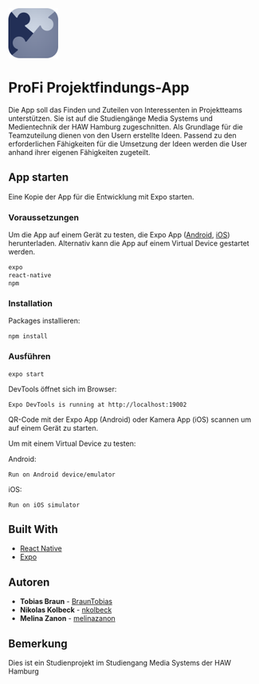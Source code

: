<img src="https://github.com/BraunTobias/ProFi/blob/neueVersion/assets/App%20Icon%20Alternative.png" width="100" height="100">

# ProFi Projektfindungs-App

Die App soll das Finden und Zuteilen von Interessenten in Projektteams unterstützen. Sie ist auf die Studiengänge Media Systems und Medientechnik der HAW Hamburg zugeschnitten. Als Grundlage für die Teamzuteilung dienen von den Usern erstellte Ideen. Passend zu den erforderlichen Fähigkeiten für die Umsetzung der Ideen werden die User anhand ihrer eigenen Fähigkeiten zugeteilt.

## App starten

Eine Kopie der App für die Entwicklung mit Expo starten. 

### Voraussetzungen

Um die App auf einem Gerät zu testen, die Expo App ([Android](https://play.google.com/store/apps/details?id=host.exp.exponent&hl=de&gl=US), [iOS](https://apps.apple.com/de/app/expo-client/id982107779)) herunterladen.
Alternativ kann die App auf einem Virtual Device gestartet werden.  

```
expo
react-native
npm
```

### Installation

Packages installieren:

```
npm install
```

### Ausführen

```
expo start
```
DevTools öffnet sich im Browser:
```
Expo DevTools is running at http://localhost:19002
``` 

QR-Code mit der Expo App (Android) oder Kamera App (iOS) scannen um auf einem Gerät zu starten.


Um mit einem Virtual Device zu testen:

Android:

```
Run on Android device/emulator
```

iOS:

```
Run on iOS simulator
```


## Built With

* [React Native](https://reactnative.dev/) 
* [Expo](https://docs.expo.io/)


## Autoren

* **Tobias Braun** - [BraunTobias](https://github.com/BraunTobias)
* **Nikolas Kolbeck** - [nkolbeck](https://github.com/nkolbeck)
* **Melina Zanon** - [melinazanon](https://github.com/melinazanon)


## Bemerkung

Dies ist ein Studienprojekt im Studiengang Media Systems der HAW Hamburg
